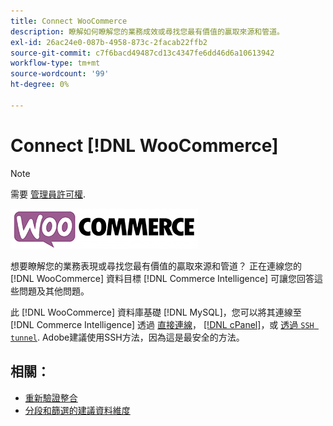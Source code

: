 ```yaml
---
title: Connect WooCommerce
description: 瞭解如何瞭解您的業務成效或尋找您最有價值的贏取來源和管道。
exl-id: 26ac24e0-087b-4958-873c-2facab22ffb2
source-git-commit: c7f6bacd49487cd13c4347fe6dd46d6a10613942
workflow-type: tm+mt
source-wordcount: '99'
ht-degree: 0%

---
```


# Connect [!DNL WooCommerce]

>[!NOTE]
>
>需要 [管理員許可權](../../../administrator/user-management/user-management.md).

![](../../../assets/WooCommerce-Logo.jpg)

想要瞭解您的業務表現或尋找您最有價值的贏取來源和管道？ 正在連線您的 [!DNL WooCommerce] 資料目標 [!DNL Commerce Intelligence] 可讓您回答這些問題及其他問題。

此 [!DNL WooCommerce] 資料庫基礎 [!DNL MySQL]，您可以將其連線至 [!DNL Commerce Intelligence] 透過 [直接連線](../integrations/mysql-via-a-direct-connection.md)， [[!DNL cPanel]](../integrations/mysql-via-cpanel.md)，或 [透過 `SSH tunnel`](../integrations/mysql-via-ssh-tunnel.md). Adobe建議使用SSH方法，因為這是最安全的方法。

## 相關：

* [重新驗證整合](https://experienceleague.adobe.com/docs/commerce-knowledge-base/kb/how-to/mbi-reauthenticating-integrations.html)
* [分段和篩選的建議資料維度](../../../best-practices/segment-filter.md)
